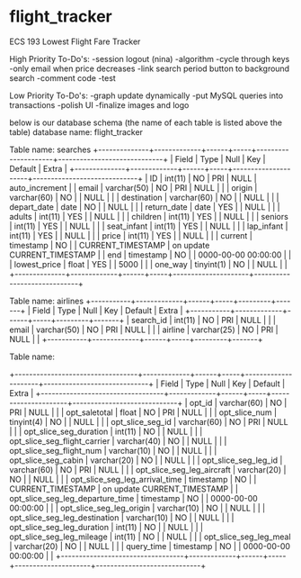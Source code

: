 # flight_tracker
ECS 193 Lowest Flight Fare Tracker

High Priority To-Do's:
-session logout (nina)
-algorithm
    -cycle through keys
    -only email when price decreases
    -link search period button to background search
-comment code
-test

Low Priority To-Do's:
-graph update dynamically 
-put MySQL queries into transactions
-polish UI 
-finalize images and logo 


below is our database schema
(the name of each table is listed above the table)
database name: flight_tracker

Table name: searches
+--------------+-------------+------+-----+---------------------+-----------------------------+
| Field        | Type        | Null | Key | Default             | Extra                       |
+--------------+-------------+------+-----+---------------------+-----------------------------+
| ID           | int(11)     | NO   | PRI | NULL                | auto_increment              |
| email        | varchar(50) | NO   | PRI | NULL                |                             |
| origin       | varchar(60) | NO   |     | NULL                |                             |
| destination  | varchar(60) | NO   |     | NULL                |                             |
| depart_date  | date        | NO   |     | NULL                |                             |
| return_date  | date        | YES  |     | NULL                |                             |
| adults       | int(11)     | YES  |     | NULL                |                             |
| children     | int(11)     | YES  |     | NULL                |                             |
| seniors      | int(11)     | YES  |     | NULL                |                             |
| seat_infant  | int(11)     | YES  |     | NULL                |                             |
| lap_infant   | int(11)     | YES  |     | NULL                |                             |
| price        | int(11)     | YES  |     | NULL                |                             |
| current      | timestamp   | NO   |     | CURRENT_TIMESTAMP   | on update CURRENT_TIMESTAMP |
| end          | timestamp   | NO   |     | 0000-00-00 00:00:00 |                             |
| lowest_price | float       | YES  |     | 5000                |                             |
| one_way      | tinyint(1)  | NO   |     | NULL                |                             |
+--------------+-------------+------+-----+---------------------+-----------------------------+

Table name: airlines
+-----------+-------------+------+-----+---------+-------+
| Field     | Type        | Null | Key | Default | Extra |
+-----------+-------------+------+-----+---------+-------+
| search_id | int(11)     | NO   | PRI | NULL    |       |
| email     | varchar(50) | NO   | PRI | NULL    |       |
| airline   | varchar(25) | NO   | PRI | NULL    |       |
+-----------+-------------+------+-----+---------+-------+

Table name: <search request ID number>
+----------------------------------+-------------+------+-----+---------------------+-----------------------------+
| Field                            | Type        | Null | Key | Default             | Extra                       |
+----------------------------------+-------------+------+-----+---------------------+-----------------------------+
| opt_id                           | varchar(60) | NO   | PRI | NULL                |                             |
| opt_saletotal                    | float       | NO   | PRI | NULL                |                             |
| opt_slice_num                    | tinyint(4)  | NO   |     | NULL                |                             |
| opt_slice_seg_id                 | varchar(60) | NO   | PRI | NULL                |                             |
| opt_slice_seg_duration           | int(11)     | NO   |     | NULL                |                             |
| opt_slice_seg_flight_carrier     | varchar(40) | NO   |     | NULL                |                             |
| opt_slice_seg_flight_num         | varchar(10) | NO   |     | NULL                |                             |
| opt_slice_seg_cabin              | varchar(20) | NO   |     | NULL                |                             |
| opt_slice_seg_leg_id             | varchar(60) | NO   | PRI | NULL                |                             |
| opt_slice_seg_leg_aircraft       | varchar(20) | NO   |     | NULL                |                             |
| opt_slice_seg_leg_arrival_time   | timestamp   | NO   |     | CURRENT_TIMESTAMP   | on update CURRENT_TIMESTAMP |
| opt_slice_seg_leg_departure_time | timestamp   | NO   |     | 0000-00-00 00:00:00 |                             |
| opt_slice_seg_leg_origin         | varchar(10) | NO   |     | NULL                |                             |
| opt_slice_seg_leg_destination    | varchar(10) | NO   |     | NULL                |                             |
| opt_slice_seg_leg_duration       | int(11)     | NO   |     | NULL                |                             |
| opt_slice_seg_leg_mileage        | int(11)     | NO   |     | NULL                |                             |
| opt_slice_seg_leg_meal           | varchar(20) | NO   |     | NULL                |                             |
| query_time                       | timestamp   | NO   |     | 0000-00-00 00:00:00 |                             |
+----------------------------------+-------------+------+-----+---------------------+-----------------------------+
